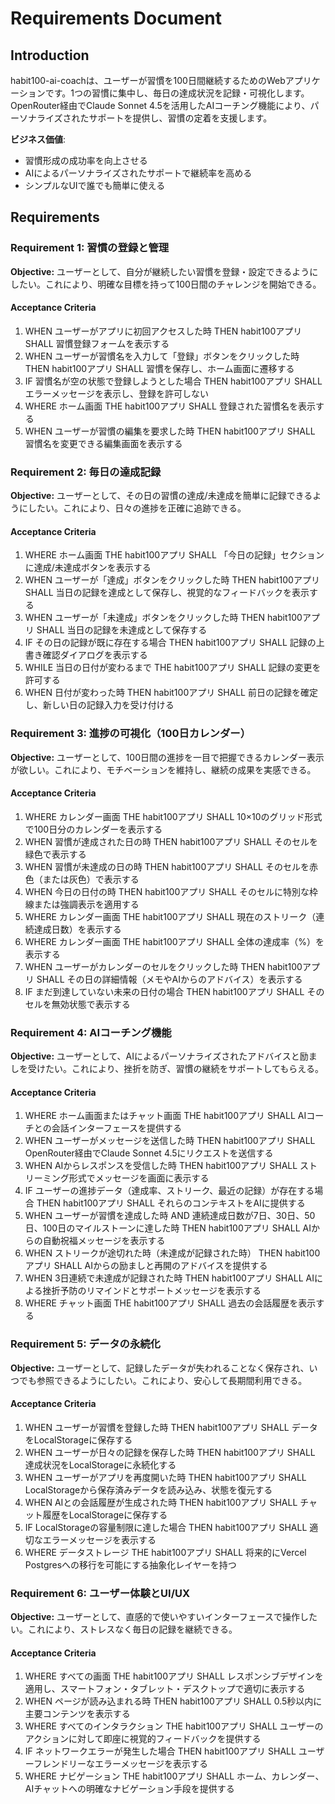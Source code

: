 # Requirements Document

## Introduction

habit100-ai-coachは、ユーザーが習慣を100日間継続するためのWebアプリケーションです。1つの習慣に集中し、毎日の達成状況を記録・可視化します。OpenRouter経由でClaude Sonnet 4.5を活用したAIコーチング機能により、パーソナライズされたサポートを提供し、習慣の定着を支援します。

**ビジネス価値**:
- 習慣形成の成功率を向上させる
- AIによるパーソナライズされたサポートで継続率を高める
- シンプルなUIで誰でも簡単に使える

## Requirements

### Requirement 1: 習慣の登録と管理
**Objective:** ユーザーとして、自分が継続したい習慣を登録・設定できるようにしたい。これにより、明確な目標を持って100日間のチャレンジを開始できる。

#### Acceptance Criteria
1. WHEN ユーザーがアプリに初回アクセスした時 THEN habit100アプリ SHALL 習慣登録フォームを表示する
2. WHEN ユーザーが習慣名を入力して「登録」ボタンをクリックした時 THEN habit100アプリ SHALL 習慣を保存し、ホーム画面に遷移する
3. IF 習慣名が空の状態で登録しようとした場合 THEN habit100アプリ SHALL エラーメッセージを表示し、登録を許可しない
4. WHERE ホーム画面 THE habit100アプリ SHALL 登録された習慣名を表示する
5. WHEN ユーザーが習慣の編集を要求した時 THEN habit100アプリ SHALL 習慣名を変更できる編集画面を表示する

### Requirement 2: 毎日の達成記録
**Objective:** ユーザーとして、その日の習慣の達成/未達成を簡単に記録できるようにしたい。これにより、日々の進捗を正確に追跡できる。

#### Acceptance Criteria
1. WHERE ホーム画面 THE habit100アプリ SHALL 「今日の記録」セクションに達成/未達成ボタンを表示する
2. WHEN ユーザーが「達成」ボタンをクリックした時 THEN habit100アプリ SHALL 当日の記録を達成として保存し、視覚的なフィードバックを表示する
3. WHEN ユーザーが「未達成」ボタンをクリックした時 THEN habit100アプリ SHALL 当日の記録を未達成として保存する
4. IF その日の記録が既に存在する場合 THEN habit100アプリ SHALL 記録の上書き確認ダイアログを表示する
5. WHILE 当日の日付が変わるまで THE habit100アプリ SHALL 記録の変更を許可する
6. WHEN 日付が変わった時 THEN habit100アプリ SHALL 前日の記録を確定し、新しい日の記録入力を受け付ける

### Requirement 3: 進捗の可視化（100日カレンダー）
**Objective:** ユーザーとして、100日間の進捗を一目で把握できるカレンダー表示が欲しい。これにより、モチベーションを維持し、継続の成果を実感できる。

#### Acceptance Criteria
1. WHERE カレンダー画面 THE habit100アプリ SHALL 10×10のグリッド形式で100日分のカレンダーを表示する
2. WHEN 習慣が達成された日の時 THEN habit100アプリ SHALL そのセルを緑色で表示する
3. WHEN 習慣が未達成の日の時 THEN habit100アプリ SHALL そのセルを赤色（または灰色）で表示する
4. WHEN 今日の日付の時 THEN habit100アプリ SHALL そのセルに特別な枠線または強調表示を適用する
5. WHERE カレンダー画面 THE habit100アプリ SHALL 現在のストリーク（連続達成日数）を表示する
6. WHERE カレンダー画面 THE habit100アプリ SHALL 全体の達成率（%）を表示する
7. WHEN ユーザーがカレンダーのセルをクリックした時 THEN habit100アプリ SHALL その日の詳細情報（メモやAIからのアドバイス）を表示する
8. IF まだ到達していない未来の日付の場合 THEN habit100アプリ SHALL そのセルを無効状態で表示する

### Requirement 4: AIコーチング機能
**Objective:** ユーザーとして、AIによるパーソナライズされたアドバイスと励ましを受けたい。これにより、挫折を防ぎ、習慣の継続をサポートしてもらえる。

#### Acceptance Criteria
1. WHERE ホーム画面またはチャット画面 THE habit100アプリ SHALL AIコーチとの会話インターフェースを提供する
2. WHEN ユーザーがメッセージを送信した時 THEN habit100アプリ SHALL OpenRouter経由でClaude Sonnet 4.5にリクエストを送信する
3. WHEN AIからレスポンスを受信した時 THEN habit100アプリ SHALL ストリーミング形式でメッセージを画面に表示する
4. IF ユーザーの進捗データ（達成率、ストリーク、最近の記録）が存在する場合 THEN habit100アプリ SHALL それらのコンテキストをAIに提供する
5. WHEN ユーザーが習慣を達成した時 AND 連続達成日数が7日、30日、50日、100日のマイルストーンに達した時 THEN habit100アプリ SHALL AIからの自動祝福メッセージを表示する
6. WHEN ストリークが途切れた時（未達成が記録された時） THEN habit100アプリ SHALL AIからの励ましと再開のアドバイスを提供する
7. WHEN 3日連続で未達成が記録された時 THEN habit100アプリ SHALL AIによる挫折予防のリマインドとサポートメッセージを表示する
8. WHERE チャット画面 THE habit100アプリ SHALL 過去の会話履歴を表示する

### Requirement 5: データの永続化
**Objective:** ユーザーとして、記録したデータが失われることなく保存され、いつでも参照できるようにしたい。これにより、安心して長期間利用できる。

#### Acceptance Criteria
1. WHEN ユーザーが習慣を登録した時 THEN habit100アプリ SHALL データをLocalStorageに保存する
2. WHEN ユーザーが日々の記録を保存した時 THEN habit100アプリ SHALL 達成状況をLocalStorageに永続化する
3. WHEN ユーザーがアプリを再度開いた時 THEN habit100アプリ SHALL LocalStorageから保存済みデータを読み込み、状態を復元する
4. WHEN AIとの会話履歴が生成された時 THEN habit100アプリ SHALL チャット履歴をLocalStorageに保存する
5. IF LocalStorageの容量制限に達した場合 THEN habit100アプリ SHALL 適切なエラーメッセージを表示する
6. WHERE データストレージ THE habit100アプリ SHALL 将来的にVercel Postgresへの移行を可能にする抽象化レイヤーを持つ

### Requirement 6: ユーザー体験とUI/UX
**Objective:** ユーザーとして、直感的で使いやすいインターフェースで操作したい。これにより、ストレスなく毎日の記録を継続できる。

#### Acceptance Criteria
1. WHERE すべての画面 THE habit100アプリ SHALL レスポンシブデザインを適用し、スマートフォン・タブレット・デスクトップで適切に表示する
2. WHEN ページが読み込まれる時 THEN habit100アプリ SHALL 0.5秒以内に主要コンテンツを表示する
3. WHERE すべてのインタラクション THE habit100アプリ SHALL ユーザーのアクションに対して即座に視覚的フィードバックを提供する
4. IF ネットワークエラーが発生した場合 THEN habit100アプリ SHALL ユーザーフレンドリーなエラーメッセージを表示する
5. WHERE ナビゲーション THE habit100アプリ SHALL ホーム、カレンダー、AIチャットへの明確なナビゲーション手段を提供する
